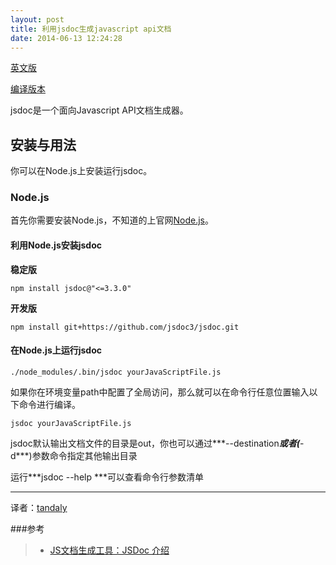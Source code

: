 ```yaml
---
layout: post
title: 利用jsdoc生成javascript api文档
date: 2014-06-13 12:24:28 
---
```


[英文版](https://github.com/jsdoc3/jsdoc)

[编译版本](http://travis-ci.org/jsdoc3/jsdoc)

jsdoc是一个面向Javascript API文档生成器。

## 安装与用法
你可以在Node.js上安装运行jsdoc。

### Node.js
首先你需要安装Node.js，不知道的上官网[Node.js](http://nodejs.org/)。

#### 利用Node.js安装jsdoc
**稳定版**

```
npm install jsdoc@"<=3.3.0"
```

**开发版**

```
npm install git+https://github.com/jsdoc3/jsdoc.git
```

#### 在Node.js上运行jsdoc

```
./node_modules/.bin/jsdoc yourJavaScriptFile.js
```

如果你在环境变量path中配置了全局访问，那么就可以在命令行任意位置输入以下命令进行编译。

```
jsdoc yourJavaScriptFile.js
```

jsdoc默认输出文档文件的目录是out，你也可以通过***--destination***或者(***-d***)参数命令指定其他输出目录

运行***jsdoc --help ***可以查看命令行参数清单


---
译者：[tandaly](http://tandaly.github.com)


###参考
>* [JS文档生成工具：JSDoc 介绍](http://jianshu.io/p/6c49e2a0cebe)

